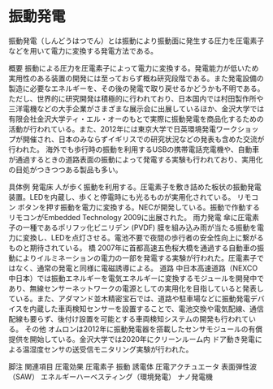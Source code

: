 # 振動発電

振動発電（しんどうはつでん）とは振動により振動面に発生する圧力を圧電素子などを用いて電力に変換する発電方法である。

概要
振動による圧力を圧電素子によって電力に変換する。発電能力が低いため実用性のある装置の開発には至っておらず概ね研究段階である。また発電設備の製造に必要なエネルギーを、その後の発電で取り戻せるかどうかも不明である。
ただし、世界的に研究開発は積極的に行われており、日本国内では村田製作所や三洋電機などの大手企業がさまざまな展示会に出展しているほか、金沢大学では有限会社金沢大学ティ・エル・オーのもとで実際に振動発電を商品化するための活動が行われている。また、2012年には東京大学で日英環境発電ワークショップが開催され、日本のみならずイギリスでの研究状況などの発表も含めた交流が行われた。
海外でも歩行時の振動を利用するUSBの携帯電話充電機や、自動車が通過するときの道路表面の振動によって発電する実験も行われており、実用化の目処がつきつつある製品も多い。

具体例
発電床
人が歩く振動を利用する。圧電素子を敷き詰めた板状の振動発電装置。LEDを内蔵し、歩くと停電時にも光るものが実用化されている。
リモコン
ボタンを押す振動を電力に変換する。NECが開発している。振動で作動するリモコンがEmbedded Technology 2009に出展された。
雨力発電
傘に圧電素子の一種であるポリフッ化ビニリデン (PVDF) 膜を組み込み雨が当たる振動を電力に変換し、LEDを点灯させる。電池不要で夜間の歩行者の安全性向上に繋がるものと期待されている。
橋
2007年に首都高速五色桜大橋を通過する自動車の振動によりイルミネーションの電力の一部を発電する実験が行われた。圧電素子ではなく、通常の発電と同様に電磁誘導による。
道路
中日本高速道路（NEXCO中日本）では振動エネルギーを電気エネルギーに変換するモジュールを開発中であり、無線センサーネットワークの電源としての実用化を目指していると発表している。また、アダマンド並木精密宝石では、道路や駐車場などに振動発電デバイスを内蔵した車両検知センサーを設置することで、電池交換や電気配線、通信配線も要らず、後付け設置を可能とする車両検知システムの開発も行われている。
その他
オムロンは2012年に振動発電器を搭載したセンサモジュールの有償提供を開始している。金沢大学では2020年にクリーンルーム内 ドア動き発電による温湿度センサの送受信モニタリング実験が行われた。

脚注
関連項目
圧電効果
圧電素子
振動
誘電体
圧電アクチュエータ
表面弾性波（SAW）
エネルギーハーベスティング（環境発電）
ナノ発電機